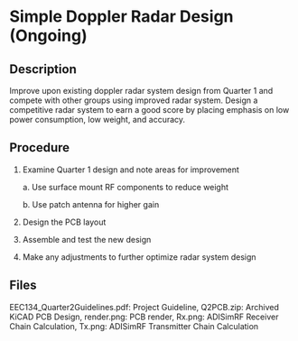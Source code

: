 # Simple Doppler Radar Design (Ongoing)

## Description
Improve upon existing doppler radar system design from Quarter 1 and compete with other groups using improved radar system.  Design a competitive radar system to earn a good score by placing emphasis on low power consumption, low weight, and accuracy.

## Procedure
1)	Examine Quarter 1 design and note areas for improvement

	a.	Use surface mount RF components to reduce weight

	b.	Use patch antenna for higher gain

2)	Design the PCB layout
3)	Assemble  and test the new design 
4)	Make any adjustments to further optimize radar system design


## Files
EEC134_Quarter2Guidelines.pdf: Project Guideline, Q2PCB.zip: Archived KiCAD PCB Design, render.png: PCB render, Rx.png: ADISimRF Receiver Chain Calculation, Tx.png: ADISimRF Transmitter Chain Calculation